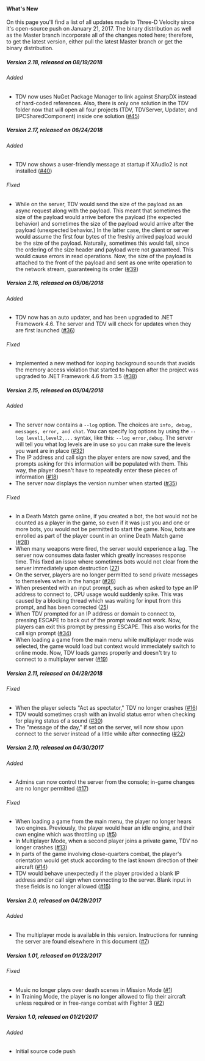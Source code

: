 #### What's New
On this page you'll find a list of all updates made to Three-D Velocity since it's open-source push on January 21, 2017. The binary distribution as well as the Master branch incorporate all of the changes noted here; therefore, to get the latest version, either pull the latest Master branch or get the binary distribution.

##### Version 2.18, released on 08/19/2018

###### Added
- TDV now uses NuGet Package Manager to link against SharpDX instead of hard-coded references. Also, there is only one solution in the TDV folder now that will open all four projects (TDV, TDVServer, Updater, and BPCSharedComponent) inside one solution ([#45](../../issues/45))

##### Version 2.17, released on 06/24/2018

###### Added
- TDV now shows a user-friendly message at startup if XAudio2 is not installed ([#40](../../issues/40))

###### Fixed
- While on the server, TDV would send the size of the payload as an async request along with the payload. This meant that sometimes the size of the payload would arrive before the payload (the expected behavior) and sometimes the size of the payload would arrive after the payload (unexpected behavior.) In the latter case, the client or server would assume the first four bytes of the freshly arrived payload would be the size of the  payload. Naturally, sometimes this would fail, since the ordering of the size header and payload were not guaranteed. This would cause errors in read operations. Now, the size of the payload is attached to the front of the payload and sent as one write operation to the network stream, guaranteeing its order ([#39](../../issues/39))

##### Version 2.16, released on 05/06/2018

###### Added
- TDV now has an auto updater, and has been upgraded to .NET Framework 4.6. The server and TDV will check for updates when they are first launched ([#36](../../issues/36))

###### Fixed
- Implemented a new method for looping background sounds that avoids the memory access violation that started to happen after the project was upgraded to .NET Framework 4.6 from 3.5 ([#38](../../issues/38))

##### Version 2.15, released on 05/04/2018

###### Added
- The server now contains a `--log` option. The choices are `info, debug, messages, error, and chat`. You can specify log options by using the `--log level1,level2,...` syntax, like this: `--log error,debug`. The server will tell you what log levels are in use so you can make sure the levels you want are in place ([#32](../../issues/32))
- The IP address and call sign the player enters are now saved, and the prompts asking for this information will be populated with them. This way, the player doesn't have to repeatedly enter these pieces of information ([#18](../../issues/18))
- The server now displays the version number when started ([#35](../../issues/35))

###### Fixed
- In a Death Match game online, if you created a bot, the bot would not be counted as a player in the game, so even if it was just you and one or more bots, you would not be permitted to start the game. Now, bots are enrolled as part of the player count in an online Death Match game ([#28](../../issues/28))
- When many weapons were fired, the server would experience a lag. The server now consumes data faster which greatly increases response time. This fixed an issue where sometimes bots would not clear from the server immediately upon destruction ([27](../../issues/27))
- On the server, players are no longer permitted to send private messages to themselves when in the hangar ([#26](../../issues/26))
- When presented with an input prompt, such as when asked to type an IP address to connect to, CPU usage would suddenly spike. This was caused by a blocking thread which was waiting for input from this prompt, and has been corrected ([25](../../issues/25))
- When TDV prompted for an IP address or domain to connect to, pressing ESCAPE to back out of the prompt would not work. Now, players can exit this prompt by pressing ESCAPE. This also works for the call sign prompt  ([#34](../../issues/34))
- When loading a game from the main menu while multiplayer mode was selected, the game would load but context would immediately switch to online mode. Now, TDV loads games properly and doesn't try to connect to a multiplayer server ([#19](../../issues/19))

##### Version 2.11, released on 04/29/2018

###### Fixed
- When the player selects "Act as spectator," TDV no longer crashes ([#16](../../issues/16))
- TDV would sometimes crash with an invalid status error when checking for playing status of a sound ([#30](../../issues/30))
- The "message of the day," if set on the server, will now show upon connect to the server instead of a little while after connecting ([#22](../../issues/22))

##### Version 2.10, released on 04/30/2017
###### Added
- Admins can now control the server from the console; in-game changes are no longer permitted ([#17](../../issues/17))

###### Fixed
- When loading a game from the main menu, the player no longer hears two engines. Previously, the player would hear an idle engine, and their own engine which was throttling up ([#5](../../issues/5))
- In Multiplayer Mode, when a second player joins a private game, TDV no longer crashes ([#13](../../issues/13))
- In parts of the game involving close-quarters combat, the player's orientation would get stuck according to the last known direction of their aircraft ([#14](../../issues/14))
- TDV would behave unexpectedly if the player provided a blank IP address and/or call sign when connecting to the server. Blank input in these fields is no longer allowed ([#15](../../issues/15))

##### Version 2.0, released on 04/29/2017
###### Added
- The multiplayer mode is available in this version. Instructions for running the server are found elsewhere in this document ([#7](../../issues/7))

##### Version 1.01, released on 01/23/2017
###### Fixed
- Music no longer plays over death scenes in Mission Mode ([#1](../../issues/1))
- In Training Mode, the player is no longer allowed to flip their aircraft unless required or in free-range combat with Fighter 3 ([#2](../../issues/2))

##### Version 1.0, released on 01/21/2017
###### Added
- Initial source code push
